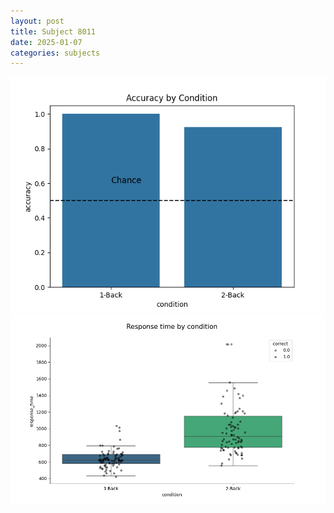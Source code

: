 ```yaml
---
layout: post
title: Subject 8011
date: 2025-01-07
categories: subjects
---
```


![](data/8011/run-27/8011_ATS_acc.png)
![](data/8011/run-27/8011_ATS_rt.png)
